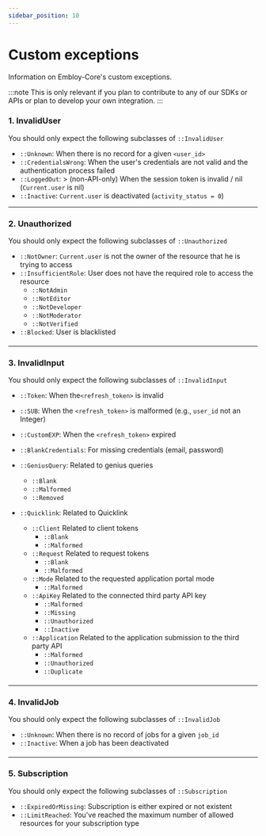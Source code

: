 ```yaml
---
sidebar_position: 10
---
```


# Custom exceptions

Information on Embloy-Core's custom exceptions.

:::note
This is only relevant if you plan to contribute to any of our SDKs or APIs or plan to develop your own integration.
:::

### 1. InvalidUser

You should only expect the following subclasses of `::InvalidUser`

- `::Unknown`: When there is no record for a given `<user_id>`
- `::CredentialsWrong`: When the user's credentials are not valid and the authentication process failed
- `::LoggedOut`: > (non-API-only) When the session token is invalid / nil (`Current.user` is nil)
- `::Inactive`: `Current.user` is deactivated (`activity_status = 0`)

---

### 2. Unauthorized

You should only expect the following subclasses of `::Unauthorized`

- `::NotOwner`: `Current.user` is not the owner of the resource that he is trying to access
- `::InsufficientRole`: User does not have the required role to access the resource
  - `::NotAdmin`
  - `::NotEditor`
  - `::NotDeveloper`
  - `::NotModerator`
  - `::NotVerified`
- `::Blocked`: User is blacklisted

####

---

### 3. InvalidInput

You should only expect the following subclasses of `::InvalidInput`

- `::Token`: When the`<refresh_token>` is invalid
- `::SUB`: When the `<refresh_token>` is malformed (e.g., `user_id` not an Integer)
- `::CustomEXP`: When the `<refresh_token>` expired
- `::BlankCredentials`: For missing credentials (email, password)
- `::GeniusQuery`: Related to genius queries
  - `::Blank`
  - `::Malformed`
  - `::Removed`
- `::Quicklink`: Related to Quicklink
  - `::Client` Related to client tokens
    - `::Blank`
    - `::Malformed`
  - `::Request` Related to request tokens
    - `::Blank`
    - `::Malformed`
  - `::Mode` Related to the requested application portal mode
    - `::Malformed`
  - `::ApiKey` Related to the connected third party API key
    - `::Malformed`
    - `::Missing`
    - `::Unauthorized`
    - `::Inactive`
  - `::Application` Related to the application submission to the third party API
    - `::Malformed`
    - `::Unauthorized`
    - `::Duplicate`

  ####

---

### 4. InvalidJob

You should only expect the following subclasses of `::InvalidJob`

- `::Unknown`: When there is no record of jobs for a given `job_id`
- `::Inactive`: When a job has been deactivated
  ####

---

### 5. Subscription

You should only expect the following subclasses of `::Subscription`

- `::ExpiredOrMissing`: Subscription is either expired or not existent
- `::LimitReached`: You've reached the maximum number of allowed resources for your subscription type

####
